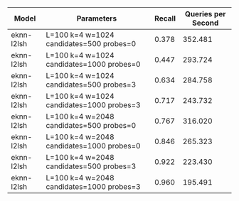 |Model|Parameters|Recall|Queries per Second|
|---|---|---|---|
|eknn-l2lsh|L=100 k=4 w=1024 candidates=500 probes=0|0.378|352.481|
|eknn-l2lsh|L=100 k=4 w=1024 candidates=1000 probes=0|0.447|293.724|
|eknn-l2lsh|L=100 k=4 w=1024 candidates=500 probes=3|0.634|284.758|
|eknn-l2lsh|L=100 k=4 w=1024 candidates=1000 probes=3|0.717|243.732|
|eknn-l2lsh|L=100 k=4 w=2048 candidates=500 probes=0|0.767|316.020|
|eknn-l2lsh|L=100 k=4 w=2048 candidates=1000 probes=0|0.846|265.323|
|eknn-l2lsh|L=100 k=4 w=2048 candidates=500 probes=3|0.922|223.430|
|eknn-l2lsh|L=100 k=4 w=2048 candidates=1000 probes=3|0.960|195.491|
